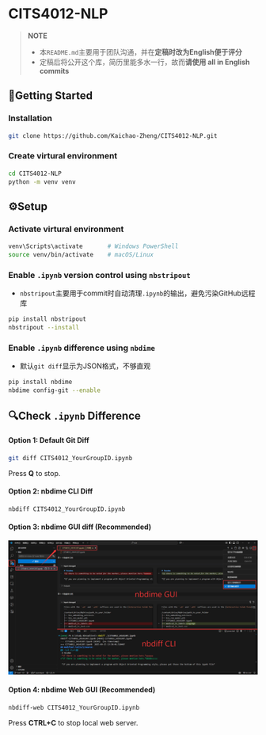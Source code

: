 # CITS4012-NLP

> **NOTE**
>
> * 本`README.md`主要用于团队沟通，并在**定稿时改为English便于评分**
> * 定稿后将公开这个库，简历里能多水一行，故而**请使用 all in English commits**

## 🚀Getting Started

### Installation

```bash
git clone https://github.com/Kaichao-Zheng/CITS4012-NLP.git
```

### Create virtural environment

```bash
cd CITS4012-NLP
python -m venv venv
```

## ⚙️Setup

### Activate virtural environment

```bash
venv\Scripts\activate		# Windows PowerShell
source venv/bin/activate	# macOS/Linux
```

### Enable `.ipynb` version control using `nbstripout`

* `nbstripout`主要用于commit时自动清理`.ipynb`的输出，避免污染GitHub远程库

```bash
pip install nbstripout
nbstripout --install
```

### Enable `.ipynb` difference using `nbdime`

* 默认`git diff`显示为JSON格式，不够直观

```bash
pip install nbdime
nbdime config-git --enable
```

## 🔍Check `.ipynb` Difference

#### Option 1: Default Git Diff

```bash
git diff CITS4012_YourGroupID.ipynb
```

Press **Q** to stop.

#### Option 2: nbdime CLI Diff

```bash
nbdiff CITS4012_YourGroupID.ipynb
```

#### Option 3: nbdime GUI diff (Recommended)

![nbdime_gui](img/nbdime_gui.png)

#### Option 4: nbdime Web GUI (Recommended)

```bash
nbdiff-web CITS4012_YourGroupID.ipynb
```

Press **CTRL+C** to stop local web server.
